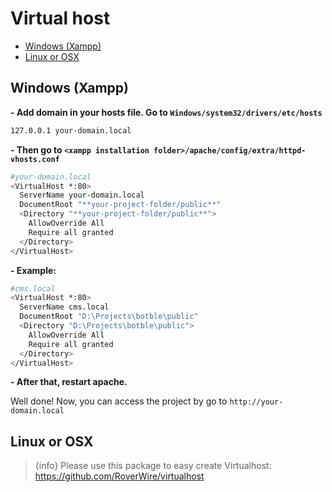 # Virtual host

- [Windows (Xampp)](#windows)
- [Linux or OSX](#linux_osx)

<a name="windows"></a>
## Windows (Xampp)

**- Add domain in your hosts file. Go to `Windows/system32/drivers/etc/hosts`**

```bash
127.0.0.1 your-domain.local
```

**- Then go to `<xampp installation folder>/apache/config/extra/httpd-vhosts.conf`**

```bash
#your-domain.local
<VirtualHost *:80>
  ServerName your-domain.local
  DocumentRoot "**your-project-folder/public**"
  <Directory "**your-project-folder/public**">
    AllowOverride All
    Require all granted
  </Directory>
</VirtualHost>
```

**- Example:**

```bash
#cms.local
<VirtualHost *:80>
  ServerName cms.local
  DocumentRoot "D:\Projects\botble\public"
  <Directory "D:\Projects\botble\public">
    AllowOverride All
    Require all granted
  </Directory>
</VirtualHost>
```

**- After that, restart apache.**

Well done! Now, you can access the project by go to `http://your-domain.local`

<a name="linux_osx"></a>
## Linux or OSX

> {info} Please use this package to easy create Virtualhost: https://github.com/RoverWire/virtualhost